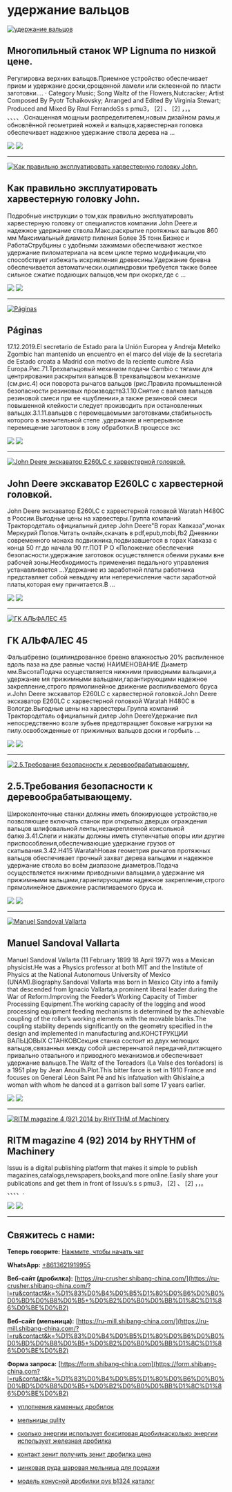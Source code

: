 # удержание вальцов

<a href="https://swt.shibang-china.com/?l=ru&img&k=%D1%83%D0%B4%D0%B5%D1%80%D0%B6%D0%B0%D0%BD%D0%B8%D0%B5+%D0%B2%D0%B0%D0%BB%D1%8C%D1%86%D0%BE%D0%B2" target="_blank">![удержание вальцов](http://static.shibang-china.com/all-800x300/561.jpg)</a>

## Многопильный станок WP Lignuma по низкой цене.
Регулировка верхних вальцов.Приемное устройство обеспечивает прием и удержание доски,срощенной ламели или склеенной по пласти заготовки.…&nbsp;&#0183;&#32;Category Music; Song Waltz of the Flowers,Nutcracker; Artist Composed By Pyotr Tchaikovsky; Arranged and Edited By Virginia Stewart; Produced and Mixed By Raul FerrandoSs s pmu3， [2] 、 [2] ，，。 、、、、.Оснащенная мощным распределителем,новым дизайном рамы,и обновлённой геометрией ножей и вальцов,харвестерная головка обеспечивает надежное удержание ствола дерева на …


<a href="https://whatsapp.shibangsoft.com/WhatsApp.php" target="_blank" title="WhatsApp">![](http://static.shibang-china.com/icon/whatsapp.png)</a> <a href="https://swt.shibang-china.com/?l=ru&icon&k=%D1%83%D0%B4%D0%B5%D1%80%D0%B6%D0%B0%D0%BD%D0%B8%D0%B5+%D0%B2%D0%B0%D0%BB%D1%8C%D1%86%D0%BE%D0%B2" target="_blank">![](http://static.shibang-china.com/icon/chat-ru.png)</a>

---

<a href="https://swt.shibang-china.com/?l=ru&img&k=%D1%83%D0%B4%D0%B5%D1%80%D0%B6%D0%B0%D0%BD%D0%B8%D0%B5+%D0%B2%D0%B0%D0%BB%D1%8C%D1%86%D0%BE%D0%B2" target="_blank">![Как правильно эксплуатировать харвестерную головку John.](http://static.shibang-china.com/all-800x300/291.jpg)</a>

## Как правильно эксплуатировать харвестерную головку John.
Подробные инструкции о том,как правильно эксплуатировать харвестерную головку от специалистов компании John Deere.и надежное удержание ствола.Макс.раскрытие протяжных вальцов 860 мм Максимальный диаметр пиления Более 35 тонн.Бизнес и РаботаСтрубцины с удобными зажимами обеспечивают жесткое удержание пиломатериала на всем цикле термо модификации,что способствует избежать искривления древесины.Удержание бревна обеспечивается автоматически.оцилиндровки требуется также более сильное сжатие подающих вальцов,чем при окорке,где с …


<a href="https://whatsapp.shibangsoft.com/WhatsApp.php" target="_blank" title="WhatsApp">![](http://static.shibang-china.com/icon/whatsapp.png)</a> <a href="https://swt.shibang-china.com/?l=ru&icon&k=%D1%83%D0%B4%D0%B5%D1%80%D0%B6%D0%B0%D0%BD%D0%B8%D0%B5+%D0%B2%D0%B0%D0%BB%D1%8C%D1%86%D0%BE%D0%B2" target="_blank">![](http://static.shibang-china.com/icon/chat-ru.png)</a>

---

<a href="https://swt.shibang-china.com/?l=ru&img&k=%D1%83%D0%B4%D0%B5%D1%80%D0%B6%D0%B0%D0%BD%D0%B8%D0%B5+%D0%B2%D0%B0%D0%BB%D1%8C%D1%86%D0%BE%D0%B2" target="_blank">![P&#225;ginas](http://static.shibang-china.com/all-800x300/334.jpg)</a>

## P&#225;ginas
17.12.2019.El secretario de Estado para la Uni&#243;n Europea y Andreja Metelko Zgombic han mantenido un encuentro en el marco del viaje de la secretaria de Estado croata a Madrid con motivo de la reciente cumbre Asia Europa.Рис.71.Трехвальцовый механизм подачи Cambio с тягами для центрирования раскрытия вальцов.В трехвальцовом механизме (см.рис.4) оси поворота рычагов вальцов (рис.Правила промышленной безопасности резиновых производств3.1.10.Снятие с валков вальцов резиновой смеси при ее &#171;шублении&#187;,а также резиновой смеси повышенной клейкости следует производить при остановленных вальцах.3.1.11.вальцов с перемещаемыми заготовками,стабильность которого в значительной степе .удержание и непрерывное перемещение заготовок в зону обработки.В процессе экс


<a href="https://whatsapp.shibangsoft.com/WhatsApp.php" target="_blank" title="WhatsApp">![](http://static.shibang-china.com/icon/whatsapp.png)</a> <a href="https://swt.shibang-china.com/?l=ru&icon&k=%D1%83%D0%B4%D0%B5%D1%80%D0%B6%D0%B0%D0%BD%D0%B8%D0%B5+%D0%B2%D0%B0%D0%BB%D1%8C%D1%86%D0%BE%D0%B2" target="_blank">![](http://static.shibang-china.com/icon/chat-ru.png)</a>

---

<a href="https://swt.shibang-china.com/?l=ru&img&k=%D1%83%D0%B4%D0%B5%D1%80%D0%B6%D0%B0%D0%BD%D0%B8%D0%B5+%D0%B2%D0%B0%D0%BB%D1%8C%D1%86%D0%BE%D0%B2" target="_blank">![John Deere экскаватор E260LC с харвестерной головкой.](http://static.shibang-china.com/all-800x300/902.jpg)</a>

## John Deere экскаватор E260LC с харвестерной головкой.
John Deere экскаватор E260LC с харвестерной головкой Waratah H480C в России.Выгодные цены на харвестеры.Группа компаний Трактородеталь официальный дилер John Deere&quot;В горах Кавказа&quot;,монах Меркурий Попов.Читать онлайн,скачать в pdf,epub,mobi,fb2 Дневники современного монаха подвижника,подвизавшегося в горах Кавказа с конца 50 гг.до начала 90 гг.ПОТ Р О &#171;Положение обеспечения безопасности.удержание заготовок осуществляется обеими руками вне рабочей зоны.Необходимость применения педального управления устанавливается …Удержание из заработной платы работника представляет собой невыдачу или неперечисление части заработной платы,которая ему причитается.В …


<a href="https://whatsapp.shibangsoft.com/WhatsApp.php" target="_blank" title="WhatsApp">![](http://static.shibang-china.com/icon/whatsapp.png)</a> <a href="https://swt.shibang-china.com/?l=ru&icon&k=%D1%83%D0%B4%D0%B5%D1%80%D0%B6%D0%B0%D0%BD%D0%B8%D0%B5+%D0%B2%D0%B0%D0%BB%D1%8C%D1%86%D0%BE%D0%B2" target="_blank">![](http://static.shibang-china.com/icon/chat-ru.png)</a>

---

<a href="https://swt.shibang-china.com/?l=ru&img&k=%D1%83%D0%B4%D0%B5%D1%80%D0%B6%D0%B0%D0%BD%D0%B8%D0%B5+%D0%B2%D0%B0%D0%BB%D1%8C%D1%86%D0%BE%D0%B2" target="_blank">![ГК АЛЬФАЛЕС 45](http://static.shibang-china.com/all-800x300/310.jpg)</a>

## ГК АЛЬФАЛЕС 45
Фальшбревно (оцилиндрованное бревно влажностью 20% распиленное вдоль паза на две равные части) НАИМЕНОВАНИЕ Диаметр мм.ВысотаПодача осуществляется нижними приводными вальцами,а удержание мя прижимными вальцами,гарантирующими надежное закрепление,строго прямолинейное движение распиливаемого бруса и.John Deere экскаватор E260LC с харвестерной головкой.John Deere экскаватор E260LC с харвестерной головкой Waratah H480C в Вологде.Выгодные цены на харвестеры.Группа компаний Трактородеталь официальный дилер John DeereУдержание пил непосредственно возле зубьев предотвращает боковые нагрузки на пилу.освобожденные от прижимных вальцов доски и горбыль …


<a href="https://whatsapp.shibangsoft.com/WhatsApp.php" target="_blank" title="WhatsApp">![](http://static.shibang-china.com/icon/whatsapp.png)</a> <a href="https://swt.shibang-china.com/?l=ru&icon&k=%D1%83%D0%B4%D0%B5%D1%80%D0%B6%D0%B0%D0%BD%D0%B8%D0%B5+%D0%B2%D0%B0%D0%BB%D1%8C%D1%86%D0%BE%D0%B2" target="_blank">![](http://static.shibang-china.com/icon/chat-ru.png)</a>

---

<a href="https://swt.shibang-china.com/?l=ru&img&k=%D1%83%D0%B4%D0%B5%D1%80%D0%B6%D0%B0%D0%BD%D0%B8%D0%B5+%D0%B2%D0%B0%D0%BB%D1%8C%D1%86%D0%BE%D0%B2" target="_blank">![2.5.Требования безопасности к деревообрабатывающему.](http://static.shibang-china.com/all-800x300/555.jpg)</a>

## 2.5.Требования безопасности к деревообрабатывающему.
Широколенточные станки должны иметь блокирующее устройство,не позволяющее включать станок при открытых дверцах ограждения вальцов шлифовальной ленты,незакрепленной консольной балке.3.41.Слеги и накаты должны иметь ступенчатые опоры или другие приспособления,обеспечивающие удержание грузов от скатывания.3.42.H415 WaratahНовая геометрия рычагов протяжных вальцов обеспечивает прочный захват дерева вальцами и надежное удержание ствола во всём диапазоне диаметров.Подача осуществляется нижними приводными вальцами,а удержание мя прижимными вальцами,гарантирующими надежное закрепление,строго прямолинейное движение распиливаемого бруса и.


<a href="https://whatsapp.shibangsoft.com/WhatsApp.php" target="_blank" title="WhatsApp">![](http://static.shibang-china.com/icon/whatsapp.png)</a> <a href="https://swt.shibang-china.com/?l=ru&icon&k=%D1%83%D0%B4%D0%B5%D1%80%D0%B6%D0%B0%D0%BD%D0%B8%D0%B5+%D0%B2%D0%B0%D0%BB%D1%8C%D1%86%D0%BE%D0%B2" target="_blank">![](http://static.shibang-china.com/icon/chat-ru.png)</a>

---

<a href="https://swt.shibang-china.com/?l=ru&img&k=%D1%83%D0%B4%D0%B5%D1%80%D0%B6%D0%B0%D0%BD%D0%B8%D0%B5+%D0%B2%D0%B0%D0%BB%D1%8C%D1%86%D0%BE%D0%B2" target="_blank">![Manuel Sandoval Vallarta](http://static.shibang-china.com/all-800x300/600.jpg)</a>

## Manuel Sandoval Vallarta
Manuel Sandoval Vallarta (11 February 1899 18 April 1977) was a Mexican physicist.He was a Physics professor at both MIT and the Institute of Physics at the National Autonomous University of Mexico (UNAM).Biography.Sandoval Vallarta was born in Mexico City into a family that descended from Ignacio Vallarta,a prominent liberal leader during the War of Reform.Improving the Feeder’s Working Capacity of Timber Processing Equipment.The working capacity of the logging and wood processing equipment feeding mechanisms is determined by the achievable coupling of the roller’s working elements with the movable blanks.The coupling stability depends significantly on the geometry specified in the design and implemented in manufacturing and.КОНСТРУКЦИИ ВАЛЬЦОВЫХ СТАНКОВСекция станка состоит из двух мелющих вальцов,связанных между собой шестеренчатой передачей,питающего привально отвального и приводного механизмов.и обеспечивает удержание вальцов.The Waltz of the Toreadors (La Valse des tor&#233;adors) is a 1951 play by Jean Anouilh.Plot.This bitter farce is set in 1910 France and focuses on General L&#233;on Saint P&#233; and his infatuation with Ghislaine,a woman with whom he danced at a garrison ball some 17 years earlier.


<a href="https://whatsapp.shibangsoft.com/WhatsApp.php" target="_blank" title="WhatsApp">![](http://static.shibang-china.com/icon/whatsapp.png)</a> <a href="https://swt.shibang-china.com/?l=ru&icon&k=%D1%83%D0%B4%D0%B5%D1%80%D0%B6%D0%B0%D0%BD%D0%B8%D0%B5+%D0%B2%D0%B0%D0%BB%D1%8C%D1%86%D0%BE%D0%B2" target="_blank">![](http://static.shibang-china.com/icon/chat-ru.png)</a>

---

<a href="https://swt.shibang-china.com/?l=ru&img&k=%D1%83%D0%B4%D0%B5%D1%80%D0%B6%D0%B0%D0%BD%D0%B8%D0%B5+%D0%B2%D0%B0%D0%BB%D1%8C%D1%86%D0%BE%D0%B2" target="_blank">![RITM magazine 4 (92) 2014 by RHYTHM of Machinery](http://static.shibang-china.com/all-800x300/647.jpg)</a>

## RITM magazine 4 (92) 2014 by RHYTHM of Machinery
Issuu is a digital publishing platform that makes it simple to publish magazines,catalogs,newspapers,books,and more online.Easily share your publications and get them in front of Issuu’s.s s pmu3， [2] 、 [2] ，，。 、、、、.

<a href="https://whatsapp.shibangsoft.com/WhatsApp.php" target="_blank" title="WhatsApp">![](http://static.shibang-china.com/icon/whatsapp.png)</a> <a href="https://swt.shibang-china.com/?l=ru&icon&k=%D1%83%D0%B4%D0%B5%D1%80%D0%B6%D0%B0%D0%BD%D0%B8%D0%B5+%D0%B2%D0%B0%D0%BB%D1%8C%D1%86%D0%BE%D0%B2" target="_blank">![](http://static.shibang-china.com/icon/chat-ru.png)</a>

---
## Свяжитесь с нами:

**Теперь говорите:** [Нажмите, чтобы начать чат](https://swt.shibang-china.com?l=ru&contact&k=%D1%83%D0%B4%D0%B5%D1%80%D0%B6%D0%B0%D0%BD%D0%B8%D0%B5+%D0%B2%D0%B0%D0%BB%D1%8C%D1%86%D0%BE%D0%B2)

**WhatsApp:**  [+8613621919955](https://whatsapp.shibangsoft.com/WhatsApp.php)

**Веб-сайт (дробилка):** [https://ru-crusher.shibang-china.com/](https://ru-crusher.shibang-china.com/?l=ru&contact&k=%D1%83%D0%B4%D0%B5%D1%80%D0%B6%D0%B0%D0%BD%D0%B8%D0%B5+%D0%B2%D0%B0%D0%BB%D1%8C%D1%86%D0%BE%D0%B2)

**Веб-сайт (мельница):** [https://ru-mill.shibang-china.com/](https://ru-mill.shibang-china.com/?l=ru&contact&k=%D1%83%D0%B4%D0%B5%D1%80%D0%B6%D0%B0%D0%BD%D0%B8%D0%B5+%D0%B2%D0%B0%D0%BB%D1%8C%D1%86%D0%BE%D0%B2)

**Форма запроса:** [https://form.shibang-china.com](https://form.shibang-china.com?l=ru&contact&k=%D1%83%D0%B4%D0%B5%D1%80%D0%B6%D0%B0%D0%BD%D0%B8%D0%B5+%D0%B2%D0%B0%D0%BB%D1%8C%D1%86%D0%BE%D0%B2)

* [уплотнения каменных дробилок](../125/%D1%83%D0%BF%D0%BB%D0%BE%D1%82%D0%BD%D0%B5%D0%BD%D0%B8%D1%8F%20%D0%BA%D0%B0%D0%BC%D0%B5%D0%BD%D0%BD%D1%8B%D1%85%20%D0%B4%D1%80%D0%BE%D0%B1%D0%B8%D0%BB%D0%BE%D0%BA.md)

* [мельницы qulity](../122/%D0%BC%D0%B5%D0%BB%D1%8C%D0%BD%D0%B8%D1%86%D1%8B%20qulity.md)

* [сколько энергии использует бокситовая дробилкасколько энергии использует железная дробилка](../122/%D1%81%D0%BA%D0%BE%D0%BB%D1%8C%D0%BA%D0%BE%20%D1%8D%D0%BD%D0%B5%D1%80%D0%B3%D0%B8%D0%B8%20%D0%B8%D1%81%D0%BF%D0%BE%D0%BB%D1%8C%D0%B7%D1%83%D0%B5%D1%82%20%D0%B1%D0%BE%D0%BA%D1%81%D0%B8%D1%82%D0%BE%D0%B2%D0%B0%D1%8F%20%D0%B4%D1%80%D0%BE%D0%B1%D0%B8%D0%BB%D0%BA%D0%B0%D1%81%D0%BA%D0%BE%D0%BB%D1%8C%D0%BA%D0%BE%20%D1%8D%D0%BD%D0%B5%D1%80%D0%B3%D0%B8%D0%B8%20%D0%B8%D1%81%D0%BF%D0%BE%D0%BB%D1%8C%D0%B7%D1%83%D0%B5%D1%82%20%D0%B6%D0%B5%D0%BB%D0%B5%D0%B7%D0%BD%D0%B0%D1%8F%20%D0%B4%D1%80%D0%BE%D0%B1%D0%B8%D0%BB%D0%BA%D0%B0.md)

* [контакт зенит получить зенит дробилка цена](../125/%D0%BA%D0%BE%D0%BD%D1%82%D0%B0%D0%BA%D1%82%20%D0%B7%D0%B5%D0%BD%D0%B8%D1%82%20%D0%BF%D0%BE%D0%BB%D1%83%D1%87%D0%B8%D1%82%D1%8C%20%D0%B7%D0%B5%D0%BD%D0%B8%D1%82%20%D0%B4%D1%80%D0%BE%D0%B1%D0%B8%D0%BB%D0%BA%D0%B0%20%D1%86%D0%B5%D0%BD%D0%B0.md)

* [цинковая руда шаровая мельница для продажи](../124/%D1%86%D0%B8%D0%BD%D0%BA%D0%BE%D0%B2%D0%B0%D1%8F%20%D1%80%D1%83%D0%B4%D0%B0%20%D1%88%D0%B0%D1%80%D0%BE%D0%B2%D0%B0%D1%8F%20%D0%BC%D0%B5%D0%BB%D1%8C%D0%BD%D0%B8%D1%86%D0%B0%20%D0%B4%D0%BB%D1%8F%20%D0%BF%D1%80%D0%BE%D0%B4%D0%B0%D0%B6%D0%B8.md)

* [модель конусной дробилки pys b1324 каталог](../125/%D0%BC%D0%BE%D0%B4%D0%B5%D0%BB%D1%8C%20%D0%BA%D0%BE%D0%BD%D1%83%D1%81%D0%BD%D0%BE%D0%B9%20%D0%B4%D1%80%D0%BE%D0%B1%D0%B8%D0%BB%D0%BA%D0%B8%20pys%20b1324%20%D0%BA%D0%B0%D1%82%D0%B0%D0%BB%D0%BE%D0%B3.md)